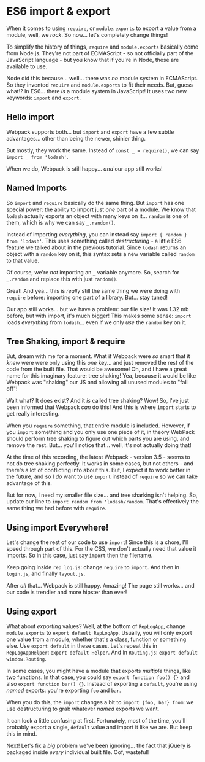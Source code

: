 # ES6 import & export

When it comes to using `require`, or `module.exports` to export a value from a module,
well, we *rock*. So now... let's completely change things!

To simplify the history of things, `require` and `module.exports` basically come
from Node.js. They're not part of ECMAScript - so not officially part of the JavaScript
language - but you know that if you're in Node, these are available to use.

Node did this because... well... there was *no* module system in ECMAScript. So they
invented `require` and `module.exports` to fit their needs. But, guess what!? In
ES6... there *is* a module system in JavaScript! It uses two new keywords: `import`
and `export`.

## Hello import

Webpack supports both... but `import` and `export` have a few subtle advantages...
other than being the newer, shinier thing.

But mostly, they work the same. Instead of `const _ = require()`, we can say
`import _ from 'lodash'`.

When we do, Webpack is still happy... *and* our app still works!

## Named Imports

So `import` and `require` basically do the same thing. But `import` has one special
power: the ability to import just *one* part of a module. We know that `lodash`
actually exports an object with many keys on it... `random` is one of them, which
is why we can say `_.random()`.

Instead of importing *everything*, you can instead say `import { random } from 'lodash'`.
This uses something called *destructuring* - a little ES6 feature we talked about
in the previous tutorial. Since `lodash` returns an object with a `random` key on
it, this syntax sets a new variable called `random` to that value.

Of course, we're *not* importing an `_` variable anymore. So, search for `_.random`
and replace this with just `random()`.

Great! And yea... this is *really* still the same thing we were doing with `require`
before: importing one part of a library. But... stay tuned!

Our app still works... but we have a problem: our file size! It was 1.32 mb before,
but with import, it's much bigger! This makes some sense: `import` loads *everything*
from `lodash`... even if we only *use* the `random` key on it.

## Tree Shaking, import & require

But, dream with me for a moment. What if Webpack were *so* smart that it *knew*
were were only using this *one* key... and just removed the rest of the code from
the built file. That would be awesome! Oh, and I have a great name for this imaginary
feature: tree shaking! Yea, because it would be like Webpack was "shaking" our JS
and allowing all unused modules to "fall off"!

Wait what? It does exist? And it *is* called tree shaking? Wow! So, I've just been
informed that Webpack *can* do this! And this is where `import` starts to get really
interesting. 

When you `require` something, that entire module is included. However, if you `import`
something and you only use one piece of it, in theory WebPack should perform tree
shaking to figure out which parts you are using, and remove the rest. But... you'll
notice that... well, it's not actually doing that!

At the time of this recording, the latest Webpack - version 3.5 - seems to not
do tree shaking perfectly. It works in some cases, but not others - and there's
a lot of conflicting info about this. But, I expect it to work better in the future,
and so I *do* want to use `import` instead of `require` so we can take advantage
of this.

But for now, I need my smaller file size... and tree sharking isn't helping. So,
update our line to `import random from 'lodash/random`. That's effectively the same
thing we had before with `require`.

## Using import Everywhere!

Let's change the rest of our code to use `import`! Since this is a chore, I'll
speed through part of this. For the CSS, we don't actually need that value it imports.
So in this case, just say `import` then the filename.

Keep going inside `rep_log.js`: change `require` to `import`. And then in `login.js`,
and finally `layout.js`.

After *all* that... Webpack is still happy. Amazing! The page still works... and
our code is trendier and more hipster than ever!

## Using export

What about *exporting* values? Well, at the bottom of `RepLogApp`, change `module.exports`
to `export default RepLogApp`. Usually, you will only export one value from a module,
whether that's a class, function or something else. Use `export default` in these
cases. Let's repeat this in `RepLogAppHelper`: `export default Helper`. And in
`Routing.js`: `export default window.Routing`.

In some cases, you might have a module that exports *multiple* things, like two
functions. In that case, you could say `export function foo() {}` and also
`export function bar() {}`. Instead of exporting a `default`, you're using *named*
exports: you're exporting `foo` and `bar`.

When you do this, the `import` changes a bit to `import {foo, bar} from`: we use
destructuring to grab whatever *named* exports we want.

It can look a little confusing at first. Fortunately, most of the time, you'll
probably export a single, `default` value and import it like we are. But keep
this in mind.

Next! Let's fix a *big* problem we've been ignoring... the fact that jQuery is packaged
inside *every* individual built file. Oof, wasteful!

